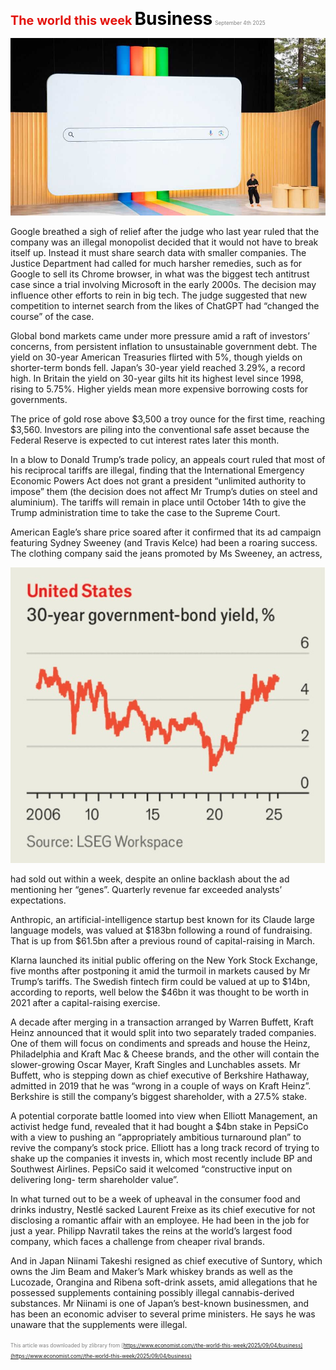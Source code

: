 <span style="color:#E3120B; font-size:14.9pt; font-weight:bold;">The world this week</span>
<span style="color:#000000; font-size:21.0pt; font-weight:bold;">Business</span>
<span style="color:#808080; font-size:6.2pt;">September 4th 2025</span>

![](../images/002_Business/p0012_img01.jpeg)

Google breathed a sigh of relief after the judge who last year ruled that the company was an illegal monopolist decided that it would not have to break itself up. Instead it must share search data with smaller companies. The Justice Department had called for much harsher remedies, such as for Google to sell its Chrome browser, in what was the biggest tech antitrust case since a trial involving Microsoft in the early 2000s. The decision may influence other efforts to rein in big tech. The judge suggested that new competition to internet search from the likes of ChatGPT had “changed the course” of the case.

Global bond markets came under more pressure amid a raft of investors’ concerns, from persistent inflation to unsustainable government debt. The yield on 30-year American Treasuries flirted with 5%, though yields on shorter-term bonds fell. Japan’s 30-year yield reached 3.29%, a record high. In Britain the yield on 30-year gilts hit its highest level since 1998, rising to 5.75%. Higher yields mean more expensive borrowing costs for governments.

The price of gold rose above $3,500 a troy ounce for the first time, reaching $3,560. Investors are piling into the conventional safe asset because the Federal Reserve is expected to cut interest rates later this month.

In a blow to Donald Trump’s trade policy, an appeals court ruled that most of his reciprocal tariffs are illegal, finding that the International Emergency Economic Powers Act does not grant a president “unlimited authority to impose” them (the decision does not affect Mr Trump’s duties on steel and aluminium). The tariffs will remain in place until October 14th to give the Trump administration time to take the case to the Supreme Court.

American Eagle’s share price soared after it confirmed that its ad campaign featuring Sydney Sweeney (and Travis Kelce) had been a roaring success. The clothing company said the jeans promoted by Ms Sweeney, an actress,

![](../images/002_Business/p0013_img01.jpeg)

had sold out within a week, despite an online backlash about the ad mentioning her “genes”. Quarterly revenue far exceeded analysts’ expectations.

Anthropic, an artificial-intelligence startup best known for its Claude large language models, was valued at $183bn following a round of fundraising. That is up from $61.5bn after a previous round of capital-raising in March.

Klarna launched its initial public offering on the New York Stock Exchange, five months after postponing it amid the turmoil in markets caused by Mr Trump’s tariffs. The Swedish fintech firm could be valued at up to $14bn, according to reports, well below the $46bn it was thought to be worth in 2021 after a capital-raising exercise.

A decade after merging in a transaction arranged by Warren Buffett, Kraft Heinz announced that it would split into two separately traded companies. One of them will focus on condiments and spreads and house the Heinz, Philadelphia and Kraft Mac & Cheese brands, and the other will contain the slower-growing Oscar Mayer, Kraft Singles and Lunchables assets. Mr Buffett, who is stepping down as chief executive of Berkshire Hathaway, admitted in 2019 that he was “wrong in a couple of ways on Kraft Heinz”. Berkshire is still the company’s biggest shareholder, with a 27.5% stake.

A potential corporate battle loomed into view when Elliott Management, an activist hedge fund, revealed that it had bought a $4bn stake in PepsiCo with a view to pushing an “appropriately ambitious turnaround plan” to revive the company’s stock price. Elliott has a long track record of trying to shake up the companies it invests in, which most recently include BP and Southwest Airlines. PepsiCo said it welcomed “constructive input on delivering long- term shareholder value”.

In what turned out to be a week of upheaval in the consumer food and drinks industry, Nestlé sacked Laurent Freixe as its chief executive for not disclosing a romantic affair with an employee. He had been in the job for just a year. Philipp Navratil takes the reins at the world’s largest food company, which faces a challenge from cheaper rival brands.

And in Japan Niinami Takeshi resigned as chief executive of Suntory, which owns the Jim Beam and Maker’s Mark whiskey brands as well as the Lucozade, Orangina and Ribena soft-drink assets, amid allegations that he possessed supplements containing possibly illegal cannabis-derived substances. Mr Niinami is one of Japan’s best-known businessmen, and has been an economic adviser to several prime ministers. He says he was unaware that the supplements were illegal.

<span style="color:#808080; font-size:6.2pt;">This article was downloaded by zlibrary from [https://www.economist.com//the-world-this-week/2025/09/04/business](https://www.economist.com//the-world-this-week/2025/09/04/business)</span>